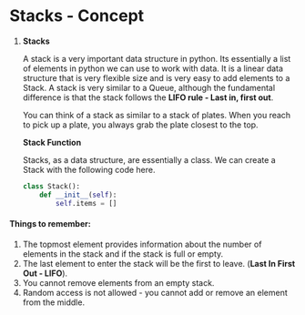 # Stacks - Concept

1. **Stacks**

   A stack is a very important data structure in python. Its essentially a list of elements in python we can use to work with data. It is a linear data structure that is very flexible size and is very easy to add elements to a Stack. A stack is very similar to a Queue, although the fundamental difference is that the stack follows the **LIFO rule - Last in, first out**.

   You can think of a stack as similar to a stack of plates. When you reach to pick up a plate, you always grab the plate closest to the top.

   **Stack Function**

   Stacks, as a data structure, are essentially a class. We can create a Stack with the following code here.

   ```python
   class Stack():
       def __init__(self):
           self.items = []
   ```

#### Things to remember:

1. The topmost element provides information about the number of elements in the stack and if the stack is full or empty. 
2. The last element to enter the stack will be the first to leave. \(**Last In First Out - LIFO**\). 
3. You cannot remove elements from an empty stack. 
4. Random access is not allowed - you cannot add or remove an element from the middle.

